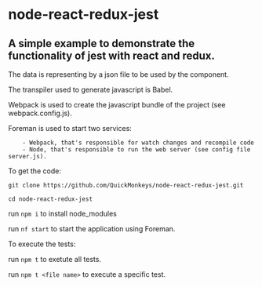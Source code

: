 # node-react-redux-jest

## A simple example to demonstrate the functionality of jest with react and redux.

The data is representing by a json file to be used by the component.

The transpiler used to generate javascript is Babel.

Webpack is used to create the javascript bundle of the project (see webpack.config.js).

Foreman is used to start two services:
```
    - Webpack, that's responsible for watch changes and recompile code
    - Node, that's responsible to run the web server (see config file server.js).
```

To get the code:

`git clone https://github.com/QuickMonkeys/node-react-redux-jest.git`

`cd node-react-redux-jest`

run `npm i` to install node_modules

run `nf start` to start the application using Foreman.

To execute the tests:

run `npm t` to exetute all tests.

run `npm t <file name>` to execute a specific test.
